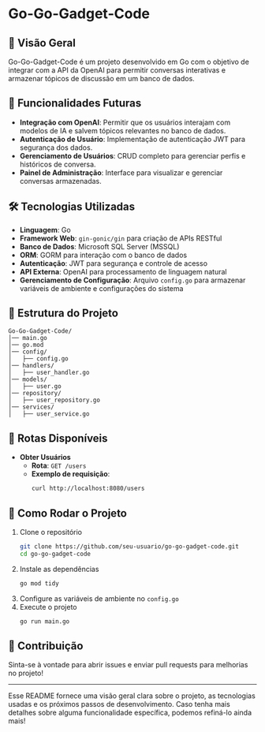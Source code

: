 # Go-Go-Gadget-Code

## 📌 Visão Geral
Go-Go-Gadget-Code é um projeto desenvolvido em Go com o objetivo de integrar com a API da OpenAI para permitir conversas interativas e armazenar tópicos de discussão em um banco de dados.

## 🚀 Funcionalidades Futuras
- **Integração com OpenAI**: Permitir que os usuários interajam com modelos de IA e salvem tópicos relevantes no banco de dados.
- **Autenticação de Usuário**: Implementação de autenticação JWT para segurança dos dados.
- **Gerenciamento de Usuários**: CRUD completo para gerenciar perfis e históricos de conversa.
- **Painel de Administração**: Interface para visualizar e gerenciar conversas armazenadas.

## 🛠 Tecnologias Utilizadas
- **Linguagem**: Go
- **Framework Web**: `gin-gonic/gin` para criação de APIs RESTful
- **Banco de Dados**: Microsoft SQL Server (MSSQL)
- **ORM**: GORM para interação com o banco de dados
- **Autenticação**: JWT para segurança e controle de acesso
- **API Externa**: OpenAI para processamento de linguagem natural
- **Gerenciamento de Configuração**: Arquivo `config.go` para armazenar variáveis de ambiente e configurações do sistema

## 📂 Estrutura do Projeto
```
Go-Go-Gadget-Code/
│── main.go
│── go.mod
│── config/
│   ├── config.go
│── handlers/
│   ├── user_handler.go
│── models/
│   ├── user.go
│── repository/
│   ├── user_repository.go
│── services/
│   ├── user_service.go
```

## 📌 Rotas Disponíveis
- **Obter Usuários**
  - **Rota**: `GET /users`
  - **Exemplo de requisição**:
    ```sh
    curl http://localhost:8080/users
    ```

## 📖 Como Rodar o Projeto
1. Clone o repositório
   ```sh
   git clone https://github.com/seu-usuario/go-go-gadget-code.git
   cd go-go-gadget-code
   ```
2. Instale as dependências
   ```sh
   go mod tidy
   ```
3. Configure as variáveis de ambiente no `config.go`
4. Execute o projeto
   ```sh
   go run main.go
   ```

## 📌 Contribuição
Sinta-se à vontade para abrir issues e enviar pull requests para melhorias no projeto!

---

Esse README fornece uma visão geral clara sobre o projeto, as tecnologias usadas e os próximos passos de desenvolvimento. Caso tenha mais detalhes sobre alguma funcionalidade específica, podemos refiná-lo ainda mais!


